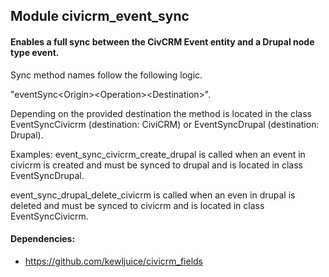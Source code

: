 ## Module civicrm_event_sync

#### Enables a full sync between the CivCRM Event entity and a Drupal node type event.


Sync method names follow the following logic.

"eventSync\<Origin>\<Operation>\<Destination>".

Depending on the provided destination the method is located in the class
EventSyncCivicrm (destination: CiviCRM) or
EventSyncDrupal (destination: Drupal).

Examples:
event_sync_civicrm_create_drupal is called when an event in civicrm is
created and must be synced to drupal and is located in class EventSyncDrupal.

event_sync_drupal_delete_civicrm is called when an even in drupal is deleted
and must be synced to civicrm and is located in class EventSyncCivicrm.

#### Dependencies:
- https://github.com/kewljuice/civicrm_fields